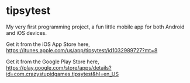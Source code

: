 # tipsytest
My very first programming project, a fun little mobile app for both Android and iOS devices.

Get it from the iOS App Store here, https://itunes.apple.com/us/app/tipsytest/id1032989727?mt=8

Get it from the Google Play Store here, https://play.google.com/store/apps/details?id=com.crazystupidgames.tipsytest&hl=en_US
